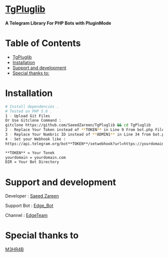 # [TgPluglib](https://telegram.me/TgPluglib_Bot)

**A Telegram Library For PHP Bots with PluginMode**

# Table of Contents

- [TgPluglib](#TgPluglib)
- [Installation](#installation)
- [Support and development](#support-and-development)
- [Special thanks to:](#special-thanks-to)


# Installation

```sh
# Install dependencies .
# Tested on PHP 5.6 .
1 - Upload Git Files 
Or Use Gitclone Command :
gitclone https://github.com/SaeedZareen/TgPluglib && cd TgPluglib
2 - Replace Your Token instead of **TOKEN** in Line 9 From bot.php File
3 - Replace Your Numbric ID instead of **ADMIN1** in Line 34 from bot.php File
4 - Set your Webhook like :
https://api.telegram.org/bot**TOKEN**/setwebhook?url=https://yourdomain/DIR/bot.php

**TOKEN** = Your Tonek
yourdomain = yourdomain.com
DIR = Your Bot Directory
```

# Support and development

Developer : 
[Saeed Zareen](https://t.me/EMlNEM)

Support Bot : 
[Edge_Bot](https://t.me/Edge_Bot)

Channel : 
[EdgeTeam](https://t.me/Edgeteam)

# Special thanks to

[M3HR4B](https://t.me/OneProgrammer)
